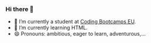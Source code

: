 ### Hi there 👋

- 🔭 I’m currently a student at <a href="https://github.com/coding-bootcamps-eu">Coding Bootcamps EU</a>.
- 🌱 I’m currently learning HTML.
- 😄 Pronouns: ambitious, eager to learn, adventurous,...

<!--
**NinaJanson/NinaJanson** is a ✨ special ✨ repository because its `README.md` (this file) appears on your GitHub profile.

Here are some ideas to get you started:

- 🔭 I’m currently working on my first repository on GitHub
- 🌱 I’m currently learning how to code
- 👯 I’m looking to collaborate on ...
- 🤔 I’m looking for help with ...
- 💬 Ask me about ...
- 📫 How to reach me: ...
- 😄 Pronouns: ambitious, eager to learn, adventurous
- ⚡ Fun fact: ...
-->
